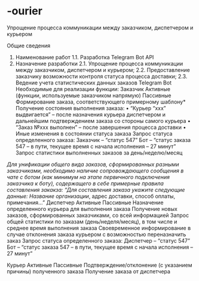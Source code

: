 # -ourier
Упрощение процесса коммуникации между заказчиком, диспетчером и курьером

Общие сведения
1.	Наименование работ
1.1.	Разработка Telegram Bot API
2.	Назначение разработки
2.1.	Упрощение процесса коммуникации между заказчиком, диспетчером и курьером;
2.2.	Предоставление заказчику возможности контроля статуса процесса доставки;
2.3.	Ведение учета статистических данных заказов
Telegram Bot
Необходимые для реализации функции:
Заказчик
Активные (функции, используемые заказчиком напрямую)	Пассивные
Формирование заказа, соответствующего примерному шаблону*	Получение состояния выполнения заказа:
•	“Курьер “xxx” выдвигается” – после назначения курьера диспетчером и дальнейшим подтверждением заказа со стороны самого курьера
•	“Заказ №xxx выполнен” – после завершения процесса доставки
•	Иные изменения в состоянии статуса заказа
Запрос статуса определенного заказа:
Заказчик – “cтатус 547”
Бот – “статус заказа 547 – в пути, текущее время с начала исполнения – 27 минут”	
Запрос статистики выполненных заказов за день/неделю/месяц	

*Для унификации общего вида заказов, сформированных разными заказчиками, необходимо наличие сопровождающего сообщения в чате с ботом (как минимум на этапе первичного подключения заказчика к боту), содержащего в себе примерные правила составления закакза: “Для составления заказа укажите следующие данные: Название организации*, адрес доставки, способ оплаты, примечания…”
Диспетчер
Активные	Пассивные
Назначение определенного курьера для выполнения заказа	Получение новых заказов, сформированных заказчиками, со всей информацией
Запрос общей статистики по заказам (день/неделя/месяц), в том числе и среднее время выполнения заказа	Своевременное информирование в случае отклонения заказа курьером с возможностью переназначить заказ
Запрос статуса определенного заказа:
Диспетчер – “cтатус 547”
Бот – “статус заказа 547 – в пути, текущее время с начала исполнения – 27 минут”	

Курьер
Активные	Пассивные
Подтверждение/отклонение    (с указанием причины) полученного заказа	Получение заказа от диспетчера

  
